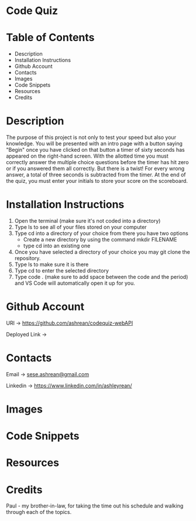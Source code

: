 # Code Quiz

# Table of Contents
 - Description
 - Installation Instructions
 - Github Account
 - Contacts
 - Images
 - Code Snippets
 - Resources
 - Credits

# Description
The purpose of this project is not only to test your speed but also your knowledge. You will be presented with an intro page with a button saying "Begin" once you have clicked on that button a timer of sixty seconds has appeared on the right-hand screen. With the allotted time you must correctly answer the multiple choice questions before the timer has hit zero or if you answered them all correctly. But there is a twist! For every wrong answer, a total of three seconds is subtracted from the timer.  At the end of the quiz, you must enter your initials to store your score on the scoreboard.

# Installation Instructions
1. Open the terminal (make sure it's not coded into a directory)
2. Type ls to see all of your files stored on your computer
3. Type cd into a directory of your choice from there you have two options
    - Create a new directory by using the command mkdir FILENAME
    - type cd into an existing one
4. Once you have selected a directory of your choice you may git clone the repository.
5. Type ls to make sure it is there
6. Type cd to enter the selected directory
7. Type code . (make sure to add space between the code and the period) and VS Code will automatically open it up for you.

# Github Account
URl -> https://github.com/ashrean/codequiz-webAPI

Deployed Link ->

# Contacts
Email -> sese.ashrean@gmail.com

Linkedin -> https://www.linkedin.com/in/ashleyrean/

# Images


# Code Snippets


# Resources


# Credits
Paul - my brother-in-law, for taking the time out his schedule and walking through each of the topics.

 <!-- Pseudo Code
 1. When initating the quiz the user must press start in order for the timer to work
    a. When timer has started a question can appear timer will count down from 60seconds
    b. A total of 10 questions with topics from HTML/CSS/Javascript
        1. The quiz will be multiple choice style with 3 options for answers
        2. Each wrong answer will deduct 3 seconds from the timer
            2a. IF answered wrong it will show you the correct answer
2. When timer has reached 0 or if all questions has been answered the game will end
3. When the game has ended the user is presented with the score and must enter initials
    a. The user must enter initials not numbers, characters or anything longer than their initals
4. Once user has enterted initals they have the option to play again. -->
